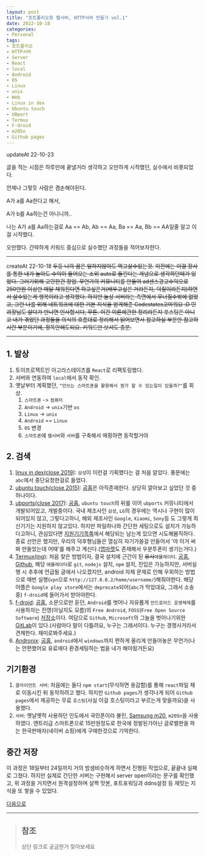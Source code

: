 ```yaml
---
layout: post
title: "포트폴리오용 웹서버, HTTP서버 만들기 vol.1"
date: 2022-10-18
categories:
- Personal
tags:
- 포트폴리오
- HTTP서버
- Server
- React
- local
- Android
- OS
- Linux
- unix
- Web
- Linux in dex
- Ubuntu touch
- UBport
- Termux
- F-droid
- m205n
- Github pages
---
```

updateAt 22-10-23

글을 적는 시점은 하루만에 끝낼거라 생각하고 오만하게 시작했던, 실수에서 비롯되었다.

언제나 그렇듯 사람은 겸손해야된다.

A가 a를 Aa한다고 해서,

A가 b를 Aa하는건 아니니까..

나는 A가 a를 Aa하는걸로 Aa == Ab, Ab == Aa, Ba == Aa, Bb == AA일줄 알고 이걸 시작했다.

오만했다. 간략하게 키워드 중심으로 실수했던 과정들을 적어보자한다.

---

createAt 22-10-18
~~두둥 나의 꿈은 일하지않아도 먹고살수있는것.~~
~~이전에는 이걸 장사를 통한 내가 놀아도 수익이 들어오는 소위 auto로 돌린다는 개념으로 생각하던때가 있었다. 그러기위해 고민한건 창업. 무언가의 커뮤니티를 만들어 ad센스광고수익으로 250만원 이상만 매달 채워진다면 하고싶은거(배우고싶은 거라든지, 덕질이라든지)하면서 살수있는게 행복이라고 생각했다. 하지만 늘상 서버라는 측면에서 무너질수밖에 없었고, 그런 나를 위해 네트워크에 대한 기본 지식을 얻게해준 Codestates고마워요 :D 민과장님도 살다가 만나면 인사합시다, 무튼. 이건 이론에관한 정리라든지 포스팅은 아니고 내가 겪었던 과정들을 의식의 흐름대로 정리해서 읽어보면서 참고하실 부분만 참고하시란 부분이기에, 정독안해도되요. 키워드만 보셔도 충분.~~

---

## 1. 발상

1. 토이프로젝트인 아고라스테이츠를 `React`로 리팩토링했다.
2. 서버와 연동하여 `local`에서 동작 확인.
3. 옛날부터 계획했던, `"안쓰는 스마트폰을 활용해서 뭔가 할 수 있는일이 있을까?"`를 회상.
   1. `스마트폰` -> `컴퓨터`
   2. `Android` -> `unix`기반 `os`
   3. `Linux` -> `unix`
   4. `Android` == `Linux`
   5. `OS` 변경
   6. `스마트폰`에 `웹서버`와 `서버`를 구축해서 매핑하면 동작할거야

## 2. 검색

   1. [linux in dex(close 2019)](https://namu.wiki/w/Linux%20on%20DeX): `삼성`이 이런걸 기획했다는 걸 처음 알았다. 풍문에는 `abc`에서 중단요청한걸로 들었다.
   2. [ubuntu touch(close 2015)](https://ko.wikipedia.org/wiki/%EC%9A%B0%EB%B6%84%ED%88%AC_%ED%84%B0%EC%B9%98): [공홈](https://ubuntu-touch.io/)은 아직존재한다. 상당히 깔아보고 싶었던 것 중 하나이다.
   3. [ubports(close 2017)](https://en.wikipedia.org/?title=UBports&redirect=no): [공홈](https://ubports.com/), `ubuntu touch`의 뒤를 이어 `ubports` 커뮤니티에서 개발되어있고, 개발중이다. 국내 제조사인 `삼성`, `LG`의 경우에는 역시나 구현이 많이 되어있지 않고, 그렇다고하니, 해외 제조사인 `Google`, `Xiaomi`, `Sony`등 도 그렇게 최신기기는 지원하지 않고있다. 하지만 파일하나와 간단한 세팅으로도 설치가 가능하다고하니, 관심있다면 [지원기기목록](https://devices.ubuntu-touch.io/)에서 해당되는 남는게 있으면 시도해봄직하다. 종료 선언은 했지만, 우리의 덕후형님들은 열심히 자기가쓸걸 만들어서 '야 이거 써봐 만들었는데 어때'를 해주고 계신다.([앱마켓](https://open-store.io/)도 존재해서 우분투폰이 생기는거다.)
   4. [Termux(ing)](https://namu.wiki/w/Termux): 처음 찾은 방법이자, 결국 설치에 근간이 된 ~~유사~~`애뮬레이터`. [공홈](https://termux.dev/en/), [Github](https://github.com/termux/termux-app), 해당 `애뮬레이터`로 `git`, `nodejs` 설치, `npm` 설치,  진입은 가능하지만, 서버실행 시 추후에 언급될 글에서 나오겠지만, android 자체 문제로 인해 우회하는 방법으로 매번 실행(`vpn`으로 `http://127.0.0.2/home/username/`)해줘야한다. 해당 어플은 `Google play store`에서는 `deprecate`되어(`abc`가 막았대요, 그래서 소송중) `f-droid`에 들어가서 받아야한다.
   5. [f-droid](https://ko.wikipedia.org/wiki/F-Droid): [공홈](https://f-droid.org/), 소문으로만 듣던, `Android`를 벗어나 자유롭게 `안드로이드 운영체제`를 사용하자는 진영(아닐지도 모름)의 `Free Android`, `FOSS`(`Free Open Source Software`) [저장소](https://gitlab.com/fdroid/)이다. 여담으로 `Github`, `Microsoft`의 그늘을 벗어나기위한 [GitLab](https://namu.wiki/w/GitLab)이 있다.(사람마다 말이 다틀려요, 누구는 그래서이다. 누구는 경쟁사거라서 견제한다. 재미로봐주세요.)
   6. [Andronix](https://docs.andronix.app/): [공홈](https://andronix.app/), `android`에서 `windows`까지 편하게 올리게 만들어놓은 무언가(나는 안편했어요 유료에다 환경세팅하는 법을 내가 해야됬거든요)

## 기기환경

1. `클라이언트 서버`: 처음에는 둘다 `npm start`(무식하면 용감함)를 통해 `react`파일 채로 이동시킨 뒤 동작하려고 했다. 하지만 `Github pages`가 생각나게 되어 `Github pages`에서 제공하는 무료 `호스팅`(사실 이걸 호스팅이라고 부르는게 맞을까요)을 사용했다.
2. `서버`: 옛날옛적 사용하던 인도에서 국민폰이라 불린, [Samsung m20](https://namu.wiki/w/%EA%B0%A4%EB%9F%AD%EC%8B%9C%20M20), `m205n`을 사용하였다. 엔트리급 스마트폰으로 15만원정도로 한국에 정발된가아닌 글로벌판을 파는 한국판매자(네이버 쇼핑)에게 구매한것으로 기억한다.

## 중간 저장

이 과정은 18일부터 24일까지 거의 밤샘비슷하게 하면서 진행된 작업으로, 끝끝내 실패로 그쳤다. 하지만 실제로 간단한 서버는 구현해서 server open이라는 문구를 확인했고, 위 과정을 거치면서 원격설정하며 살짝 맛본, 포트포워딩과 ddns설정 등 재밋는 지식을 또 쌓을 수 있었다.

[다음으로](https://kimtank.github.io/personal/2022/10/20/a-free-hosting-2.html)

---

> ## 참조
>
> 상단 링크로 궁금한거 찾아보세요